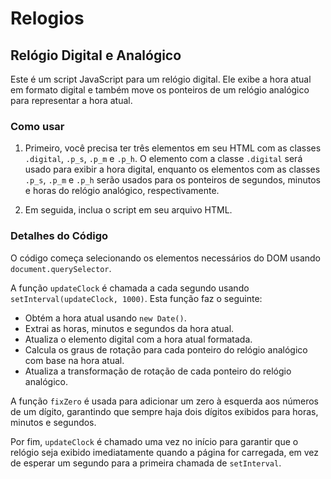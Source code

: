 # Relogios

## Relógio Digital e Analógico

Este é um script JavaScript para um relógio digital. Ele exibe a hora atual em formato digital e também move os ponteiros de um relógio analógico para representar a hora atual.

### Como usar

1. Primeiro, você precisa ter três elementos em seu HTML com as classes `.digital`, `.p_s`, `.p_m` e `.p_h`. O elemento com a classe `.digital` será usado para exibir a hora digital, enquanto os elementos com as classes `.p_s`, `.p_m` e `.p_h` serão usados para os ponteiros de segundos, minutos e horas do relógio analógico, respectivamente.

2. Em seguida, inclua o script em seu arquivo HTML.

### Detalhes do Código

O código começa selecionando os elementos necessários do DOM usando `document.querySelector`.

A função `updateClock` é chamada a cada segundo usando `setInterval(updateClock, 1000)`. Esta função faz o seguinte:

- Obtém a hora atual usando `new Date()`.
- Extrai as horas, minutos e segundos da hora atual.
- Atualiza o elemento digital com a hora atual formatada.
- Calcula os graus de rotação para cada ponteiro do relógio analógico com base na hora atual.
- Atualiza a transformação de rotação de cada ponteiro do relógio analógico.

A função `fixZero` é usada para adicionar um zero à esquerda aos números de um dígito, garantindo que sempre haja dois dígitos exibidos para horas, minutos e segundos.

Por fim, `updateClock` é chamado uma vez no início para garantir que o relógio seja exibido imediatamente quando a página for carregada, em vez de esperar um segundo para a primeira chamada de `setInterval`.
